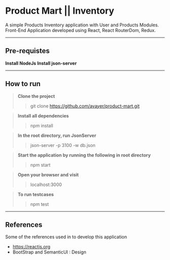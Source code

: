 # Product Mart || Inventory

A simple Products Inventory application with User and Products Modules.
Front-End Application developed using React, React RouterDom, Redux.
 
---

## Pre-requistes

**Install NodeJs**
**Install json-server**

---

## How to run

> **Clone the project** 
>>git clone https://github.com/avayer/product-mart.git

>**Install all dependencies**
>>npm install 

>**In the root directory, run JsonServer**
>> json-server -p 3100 -w db.json

>**Start the application by running the following in root directory**
>> npm start

>**Open your browser and visit**
>>localhost:3000

>**To run testcases**
>>npm test
---

## References

Some of the references used in to develop this application
  - https://reactjs.org
  - BootStrap and SemanticUI : Design
